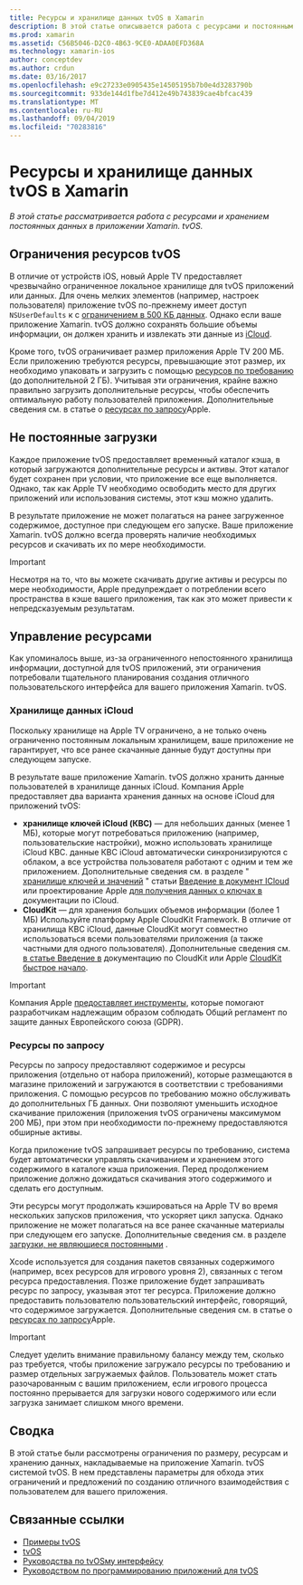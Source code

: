 ```yaml
---
title: Ресурсы и хранилище данных tvOS в Xamarin
description: В этой статье описывается работа с ресурсами и постоянным хранилищем данных в приложении tvOS, созданном с помощью Xamarin. В нем обсуждаются ресурсы хранилища данных iCloud и по запросу.
ms.prod: xamarin
ms.assetid: C56B5046-D2C0-4B63-9CE0-ADAA0EFD368A
ms.technology: xamarin-ios
author: conceptdev
ms.author: crdun
ms.date: 03/16/2017
ms.openlocfilehash: e9c27233e0905435e14505195b7b0e4d3283790b
ms.sourcegitcommit: 933de144d1fbe7d412e49b743839cae4bfcac439
ms.translationtype: MT
ms.contentlocale: ru-RU
ms.lasthandoff: 09/04/2019
ms.locfileid: "70283816"
---
```

# <a name="tvos-resources-and-data-storage-in-xamarin"></a>Ресурсы и хранилище данных tvOS в Xamarin

_В этой статье рассматривается работа с ресурсами и хранением постоянных данных в приложении Xamarin. tvOS._

<a name="tvOS-Resource-Limitations" />

## <a name="tvos-resource-limitations"></a>Ограничения ресурсов tvOS

В отличие от устройств iOS, новый Apple TV предоставляет чрезвычайно ограниченное локальное хранилище для tvOS приложений или данных. Для очень мелких элементов (например, настроек пользователя) приложение tvOS по-прежнему имеет доступ `NSUserDefaults` к с [ограничением в 500 КБ данных](https://forums.developer.apple.com/message/50696#50696). Однако если ваше приложение Xamarin. tvOS должно сохранять большие объемы информации, он должен хранить и извлекать эти данные из [iCloud](#iCloud-Data-Storage).

Кроме того, tvOS ограничивает размер приложения Apple TV 200 МБ. Если приложению требуются ресурсы, превышающие этот размер, их необходимо упаковать и загрузить с помощью [ресурсов по требованию](#On-Demand-Resources) (до дополнительной 2 ГБ). Учитывая эти ограничения, крайне важно правильно загрузить дополнительные ресурсы, чтобы обеспечить оптимальную работу пользователей приложения. Дополнительные сведения см. в статье о [ресурсах по запросу](https://developer.apple.com/library/prerelease/tvos/documentation/FileManagement/Conceptual/On_Demand_Resources_Guide/index.html#//apple_ref/doc/uid/TP40015083)Apple.

<a name="Non-Persistent-Downloads" />

## <a name="non-persistent-downloads"></a>Не постоянные загрузки

Каждое приложение tvOS предоставляет временный каталог кэша, в который загружаются дополнительные ресурсы и активы. Этот каталог будет сохранен при условии, что приложение все еще выполняется. Однако, так как Apple TV необходимо освободить место для других приложений или использования системы, этот кэш можно удалить.

В результате приложение не может полагаться на ранее загруженное содержимое, доступное при следующем его запуске. Ваше приложение Xamarin. tvOS должно всегда проверять наличие необходимых ресурсов и скачивать их по мере необходимости.

> [!IMPORTANT]
> Несмотря на то, что вы можете скачивать другие активы и ресурсы по мере необходимости, Apple предупреждает о потреблении всего пространства в кэше вашего приложения, так как это может привести к непредсказуемым результатам.




<a name="Managing-Resources" />

## <a name="managing-resources"></a>Управление ресурсами

Как упоминалось выше, из-за ограниченного непостоянного хранилища информации, доступной для tvOS приложений, эти ограничения потребовали тщательного планирования создания отличного пользовательского интерфейса для вашего приложения Xamarin. tvOS.

<a name="iCloud-Data-Storage" />

### <a name="icloud-data-storage"></a>Хранилище данных iCloud

Поскольку хранилище на Apple TV ограничено, а не только очень ограниченно постоянным локальным хранилищем, ваше приложение не гарантирует, что все ранее скачанные данные будут доступны при следующем запуске.

В результате ваше приложение Xamarin. tvOS должно хранить данные пользователей в хранилище данных iCloud. Компания Apple предоставляет два варианта хранения данных на основе iCloud для приложений tvOS:

- **хранилище ключей iCloud (КВС)** — для небольших данных (менее 1 МБ), которые могут потребоваться приложению (например, пользовательские настройки), можно использовать хранилище iCloud КВС. данные КВС iCloud автоматически синхронизируются с облаком, а все устройства пользователя работают с одним и тем же приложением. Дополнительные сведения см. в разделе " [хранилище ключей и значений](~/ios/data-cloud/introduction-to-icloud.md) " статьи [Введение в документ ICloud](~/ios/data-cloud/introduction-to-icloud.md) или проектирование Apple [для получения данных о ключах в](https://developer.apple.com/library/prerelease/tvos/documentation/General/Conceptual/iCloudDesignGuide/Chapters/DesigningForKey-ValueDataIniCloud.html#//apple_ref/doc/uid/TP40012094-CH7) документации по iCloud.
- **CloudKit** — для хранения больших объемов информации (более 1 МБ) Используйте платформу Apple CloudKit Framework. В отличие от хранилища КВС iCloud, данные CloudKit могут совместно использоваться всеми пользователями приложения (а также частными для одного пользователя). Дополнительные сведения см. [в статье Введение в](~/ios/data-cloud/intro-to-cloudkit.md) документацию по CloudKit или Apple [CloudKit быстрое начало](https://developer.apple.com/library/prerelease/tvos/documentation/DataManagement/Conceptual/CloudKitQuickStart/Introduction/Introduction.html#//apple_ref/doc/uid/TP40014987).

> [!IMPORTANT]
> Компания Apple [предоставляет инструменты](https://developer.apple.com/support/allowing-users-to-manage-data/), которые помогают разработчикам надлежащим образом соблюдать Общий регламент по защите данных Европейского союза (GDPR).

<a name="On-Demand-Resources" />

### <a name="on-demand-resources"></a>Ресурсы по запросу

Ресурсы по запросу предоставляют содержимое и ресурсы приложения (отдельно от набора приложений), которые размещаются в магазине приложений и загружаются в соответствии с требованиями приложения. С помощью ресурсов по требованию можно обслуживать до дополнительных ГБ данных. Они позволяют уменьшить исходное скачивание приложения (приложения tvOS ограничены максимумом 200 МБ), при этом при необходимости по-прежнему предоставляются обширные активы.

Когда приложение tvOS запрашивает ресурсы по требованию, система будет автоматически управлять скачиванием и хранением этого содержимого в каталоге кэша приложения. Перед продолжением приложение должно дожидаться скачивания этого содержимого и сделать его доступным.

Эти ресурсы могут продолжать кэшироваться на Apple TV во время нескольких запусков приложения, что ускоряет цикл запуска. Однако приложение не может полагаться на все ранее скачанные материалы при следующем его запуске. Дополнительные сведения см. в разделе [загрузки, не являющиеся постоянными](#Non-Persistent-Downloads) .

Xcode используется для создания пакетов связанных содержимого (например, всех ресурсов для игрового уровня 2), связанных с тегом ресурса предоставления. Позже приложение будет запрашивать ресурс по запросу, указывая этот тег ресурса. Приложение должно предоставить пользователю пользовательский интерфейс, говорящий, что содержимое загружается. Дополнительные сведения см. в статье о [ресурсах по запросу](https://developer.apple.com/library/prerelease/tvos/documentation/FileManagement/Conceptual/On_Demand_Resources_Guide/index.html#//apple_ref/doc/uid/TP40015083)Apple.

> [!IMPORTANT]
> Следует уделить внимание правильному балансу между тем, сколько раз требуется, чтобы приложение загружало ресурсы по требованию и размер отдельных загружаемых файлов. Пользователь может стать разочарованным с вашим приложением, если игрового процесса постоянно прерывается для загрузки нового содержимого или если загрузка занимает слишком много времени.




<a name="Summary" />

## <a name="summary"></a>Сводка

В этой статье были рассмотрены ограничения по размеру, ресурсам и хранению данных, накладываемые на приложение Xamarin. tvOS системой tvOS. В нем представлены параметры для обхода этих ограничений и предложений по созданию отличного взаимодействия с пользователем для вашего приложения.



## <a name="related-links"></a>Связанные ссылки

- [Примеры tvOS](https://docs.microsoft.com/samples/browse/?products=xamarin&term=Xamarin.iOS+tvOS)
- [tvOS](https://developer.apple.com/tvos/)
- [Руководства по tvOSму интерфейсу](https://developer.apple.com/tvos/human-interface-guidelines/)
- [Руководством по программированию приложений для tvOS](https://developer.apple.com/library/prerelease/tvos/documentation/General/Conceptual/AppleTV_PG/)
